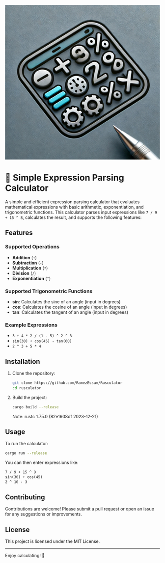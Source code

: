 ![Alt text](assets/ruscalculator-logo.jpg)


# 📐 Simple Expression Parsing Calculator

A simple and efficient expression parsing calculator that evaluates mathematical expressions with basic arithmetic, exponentiation, and trigonometric functions. This calculator parses input expressions like `7 / 9 + 15 ^ 8`, calculates the result, and supports the following features:

## Features

### Supported Operations
- **Addition** (`+`)
- **Subtraction** (`-`)
- **Multiplication** (`*`)
- **Division** (`/`)
- **Exponentiation** (`^`)

### Supported Trigonometric Functions
- **sin**: Calculates the sine of an angle (input in degrees)
- **cos**: Calculates the cosine of an angle (input in degrees)
- **tan**: Calculates the tangent of an angle (input in degrees)

### Example Expressions
- `3 + 4 * 2 / (1 - 5) ^ 2 ^ 3`
- `sin(30) + cos(45) - tan(60)`
- `2 ^ 3 + 5 * 4`

## Installation

1. Clone the repository:

   ```bash
   git clone https://github.com/RamezEssam/Rusculator
   cd rusculator
   ```

2. Build the project:

   ```bash
   cargo build --release
   ```
   Note: rustc 1.75.0 (82e1608df 2023-12-21)

## Usage

To run the calculator:

```bash
cargo run --release
```

You can then enter expressions like:

```
7 / 9 + 15 ^ 8
sin(30) + cos(45)
2 ^ 10 - 3
```

## Contributing

Contributions are welcome! Please submit a pull request or open an issue for any suggestions or improvements.

## License

This project is licensed under the MIT License.

---

Enjoy calculating! 🧮
